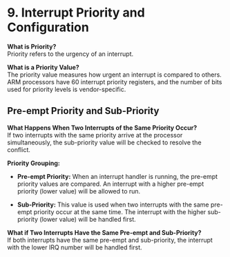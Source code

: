 # 9. Interrupt Priority and Configuration

**What is Priority?**  
Priority refers to the urgency of an interrupt.

**What is a Priority Value?**  
The priority value measures how urgent an interrupt is compared to others. ARM processors have 60 interrupt priority registers, and the number of bits used for priority levels is vendor-specific.

## Pre-empt Priority and Sub-Priority

**What Happens When Two Interrupts of the Same Priority Occur?**  
If two interrupts with the same priority arrive at the processor simultaneously, the sub-priority value will be checked to resolve the conflict.

**Priority Grouping:**
- **Pre-empt Priority:** When an interrupt handler is running, the pre-empt priority values are compared. An interrupt with a higher pre-empt priority (lower value) will be allowed to run.
  
- **Sub-Priority:** This value is used when two interrupts with the same pre-empt priority occur at the same time. The interrupt with the higher sub-priority (lower value) will be handled first.

**What if Two Interrupts Have the Same Pre-empt and Sub-Priority?**  
If both interrupts have the same pre-empt and sub-priority, the interrupt with the lower IRQ number will be handled first.

